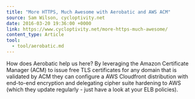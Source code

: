 ```yaml
---
title: "More HTTPS, Much Awesome with Aerobatic and AWS ACM"
source: Sam Wilson, cycloptivity.net
date: 2016-03-20 19:36:00 +0000
link: https://www.cycloptivity.net/more-https-much-awesome/
content_type: Article
tool:
  - tool/aerobatic.md
---
```

How does Aerobatic help us here? By leveraging the Amazon Certificate Manager (ACM) to issue free TLS certificates for any domain that is validated by ACM they can configure a AWS Cloudfront distribution with end-to-end encryption and delegating cipher suite hardening to AWS (which they update regularly - just have a look at your ELB policies).





